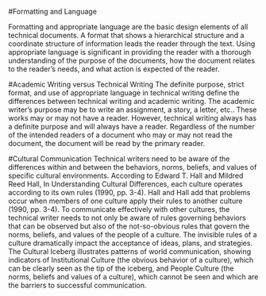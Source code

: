 #Formatting and Language

Formatting and appropriate language are the basic design elements of all technical documents.  A format that shows a hierarchical structure and a coordinate structure of information leads the reader through the text.  Using appropriate language is significant in providing the reader with a thorough understanding of the purpose of the documents, how the document relates to the reader’s needs, and what action is expected of the reader.

#Academic Writing versus Technical Writing
The definite purpose, strict format, and use of appropriate language in technical writing define the differences between technical writing and academic writing.  The academic writer’s purpose may be to write an assignment, a story, a letter, etc.. These works may or may not have a reader. However, technical writing always has a definite purpose and will always have a reader.  Regardless of the number of the intended readers of a document who may or may not read the document, the document will be read by the primary reader.

#Cultural Communication
Technical writers need to be aware of the differences within and between the behaviors, norms, beliefs, and values of specific cultural environments.  According to Edward T. Hall and Mildred Reed Hall, In Understanding Cultural Differences, each culture operates according to its own rules (1990, pp. 3-4).  Hall and Hall add that problems occur when members of one culture apply their rules to another culture (1990, pp. 3-4). To communicate effectively with other cultures, the technical writer needs to not only be aware of rules governing behaviors that can be observed but also of the not-so-obvious rules that govern the norms, beliefs, and values of the people of a culture. The invisible rules of a culture dramatically impact the acceptance of ideas, plans, and strategies.  The Cultural Iceberg illustrates patterns of world communication, showing indicators of Institutional Culture (the obvious behavior of a culture), which can be clearly seen as the tip of the iceberg, and People Culture (the norms, beliefs and values of a culture), which cannot be seen and which are the barriers to successful communication.

